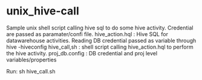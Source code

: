 # unix_hive-call

Sample unix shell script calling hive sql to do some hive activity. Credential are passed as paramater/confi file.
hive_action.hql : Hive SQL for datawarehouse activities. Reading DB credential passed as variable through hive -hiveconfig 
hive_call,sh  : shell script calling hive_action.hql to perform the hive activity.
proj_db.config : DB credential and proj level variables/properties

Run: sh hive_call.sh  
